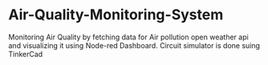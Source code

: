 # Air-Quality-Monitoring-System
Monitoring Air Quality by fetching data for Air pollution open weather api and visualizing it using Node-red Dashboard.
Circuit simulator is done suing TinkerCad
